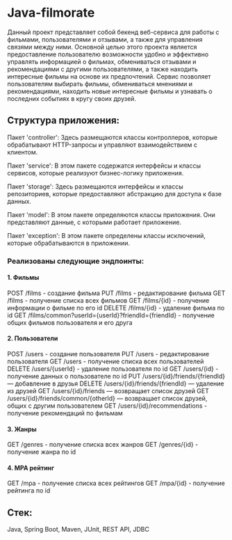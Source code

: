# Java-filmorate

Данный проект представляет собой бекенд веб-сервиса для работы с фильмами, пользователями и отзывами, а также для управления связями между ними. Основной целью этого проекта является предоставление пользователю возможности удобно и эффективно управлять информацией о фильмах, обмениваться отзывами и рекомендациями с другими пользователями, а также находить интересные фильмы на основе их предпочтений.
Сервис позволяет пользователям выбирать фильмы, обмениваться мнениями и рекомендациями, находить новые интересные фильмы и узнавать о последних событиях в кругу своих друзей.

## Структура приложения:

Пакет 'controller': Здесь размещаются классы контроллеров, которые обрабатывают HTTP-запросы и управляют взаимодействием с клиентом.

Пакет 'service': В этом пакете содержатся интерфейсы и классы сервисов, которые реализуют бизнес-логику приложения.

Пакет 'storage': Здесь размещаются интерфейсы и классы репозиториев, которые предоставляют абстракцию для доступа к базе данных.

Пакет 'model': В этом пакете определяются классы приложения. Они представляют данные, с которыми работает приложение.

Пакет 'exception': В этом пакете определены классы исключений, которые обрабатываются в приложении.

### Реализованы следующие эндпоинты:

#### 1. Фильмы

POST /films - создание фильма
PUT /films - редактирование фильма
GET /films - получение списка всех фильмов
GET /films/{id} - получение информации о фильме по его id
DELETE /films/{id} - удаление фильма по id
GET /films/common?userId={userId}?friendId={friendId} - получение общих фильмов пользователя и его друга

#### 2. Пользователи
POST /users - создание пользователя
PUT /users - редактирование пользователя
GET /users - получение списка всех пользователей
DELETE /users/{userId} - удаление пользователя по id
GET /users/{id} - получение данных о пользователе по id
PUT /users/{id}/friends/{friendId} — добавление в друзья
DELETE /users/{id}/friends/{friendId} — удаление из друзей
GET /users/{id}/friends — возвращает список друзей
GET /users/{id}/friends/common/{otherId} — возвращает список друзей, общих с другим пользователем
GET /users/{id}/recommendations - получение рекомендаций по фильмам

#### 3. Жанры
GET /genres - получение списка всех жанров
GET /genres/{id} - получение жанра по id

#### 4. MPA рейтинг
GET /mpa - получение списка всех рейтингов
GET /mpa/{id} - получение рейтинга по id

## Cтек: 
Java,
Spring Boot,
Maven,
JUnit,
REST API,
JDBC
